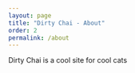 ```yaml
---
layout: page
title: "Dirty Chai - About"
order: 2
permalink: /about
---
```


Dirty Chai is a cool site for cool cats
